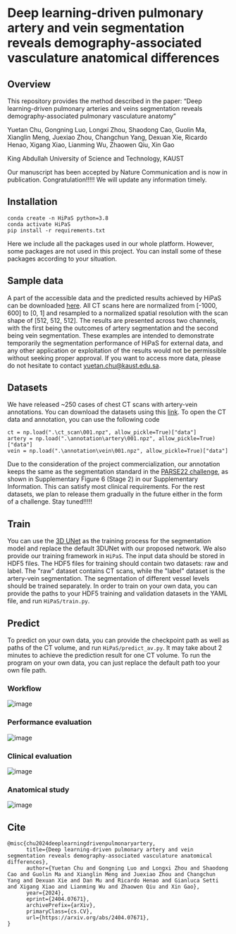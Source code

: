 # Deep learning-driven pulmonary artery and vein segmentation reveals demography-associated vasculature anatomical differences
## Overview
This repository provides the method described in the paper:
“Deep learning-driven pulmonary arteries and veins segmentation reveals demography-associated pulmonary vasculature anatomy”

Yuetan Chu, Gongning Luo, Longxi Zhou, Shaodong Cao, Guolin Ma, Xianglin Meng, Juexiao Zhou, Changchun Yang, Dexuan Xie, Ricardo Henao, Xigang Xiao, Lianming Wu, Zhaowen Qiu, Xin Gao

King Abdullah University of Science and Technology, KAUST

Our manuscript has been accepted by Nature Communication and is now in publication. Congratulation!!!!! We will update any information timely. 

## Installation
```
conda create -n HiPaS python=3.8
conda activate HiPaS
pip install -r requirements.txt
```
Here we include all the packages used in our whole platform. However, some packages are not used in this project. You can install some of these packages according to your situation.

## Sample data
A part of the accessible data and the predicted results achieved by HiPaS can be downloaded [here](https://drive.google.com/drive/folders/1Bvq4hvkdKZZOivoh0RwlNZNkP5wkejX2?usp=sharing). All CT scans here are normalized from [-1000, 600] to [0, 1] and resampled to a normalized spatial resolution with the scan shape of [512, 512, 512]. The results are presented across two channels, with the first being the outcomes of artery segmentation and the second being vein segmentation. These examples are intended to demonstrate temporarily the segmentation performance of HiPaS for external data, and any other application or exploitation of the results would not be permissible without seeking proper approval. If you want to access more data, please do not hesitate to contact yuetan.chu@kaust.edu.sa. 

## Datasets
We have released ~250 cases of chest CT scans with artery-vein annotations. You can download the datasets using this [link](https://drive.google.com/drive/folders/1_cmGR_HbrzomaqoWZYqX8D36bmxHp2PL?usp=drive_link). To open the CT data and annotation, you can use the following code

```
ct = np.load(".\ct_scan\001.npz", allow_pickle=True)["data"]
artery = np.load(".\annotation\artery\001.npz", allow_pickle=True)["data"]
vein = np.load(".\annotation\vein\001.npz", allow_pickle=True)["data"]
```

Due to the consideration of the project commercialization, our annotation keeps the same as the segmentation standard in the [PARSE22 challenge](https://grand-challenge.org/forums/forum/parse2022-623/), as shown in Supplementary Figure 6 (Stage 2) in our Supplementary Information. This can satisfy most clinical requirements. For the rest datasets, we plan to release them gradually in the future either in the form of a challenge. Stay tuned!!!!! 

## Train
You can use the [3D UNet](https://github.com/wolny/pytorch-3dunet) as the training process for the segmentation model and replace the default 3DUNet with our proposed network. We also provide our training framework in ```HiPaS```. The input data should be stored in HDF5 files. The HDF5 files for training should contain two datasets: raw and label. The "raw" dataset contains CT scans, while the "label" dataset is the artery-vein segmentation. The segmentation of different vessel levels should be trained separately. In order to train on your own data, you can provide the paths to your HDF5 training and validation datasets in the YAML file, and run ```HiPaS/train.py```.

## Predict
To predict on your own data, you can provide the checkpoint path as well as paths of the CT volume, and run ```HiPaS/predict_av.py```. It may take about 2 minutes to achieve the prediction result for one CT volume. To run the program on your own data, you can just replace the default path too your own file path.

### Workflow
![image](https://github.com/Arturia-Pendragon-Iris/HiPaS_AV_Segmentation/blob/main/img/fig-1-4.png)

### Performance evaluation
![image](https://github.com/Arturia-Pendragon-Iris/HiPaS_AV_Segmentation/blob/main/img/fig-2_1.png)

### Clinical evaluation
![image](https://github.com/Arturia-Pendragon-Iris/HiPaS_AV_Segmentation/blob/main/img/fig-3-3.png)

### Anatomical study
![image](https://github.com/Arturia-Pendragon-Iris/HiPaS_AV_Segmentation/blob/main/img/stat.png)

## Cite
```
@misc{chu2024deeplearningdrivenpulmonaryartery,
      title={Deep learning-driven pulmonary artery and vein segmentation reveals demography-associated vasculature anatomical differences}, 
      author={Yuetan Chu and Gongning Luo and Longxi Zhou and Shaodong Cao and Guolin Ma and Xianglin Meng and Juexiao Zhou and Changchun Yang and Dexuan Xie and Dan Mu and Ricardo Henao and Gianluca Setti and Xigang Xiao and Lianming Wu and Zhaowen Qiu and Xin Gao},
      year={2024},
      eprint={2404.07671},
      archivePrefix={arXiv},
      primaryClass={cs.CV},
      url={https://arxiv.org/abs/2404.07671}, 
}
```



